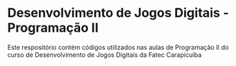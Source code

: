 # Desenvolvimento de Jogos Digitais - Programação II

Este respositório contém códigos utilizados nas aulas de Programação II do curso de Desenvolvimento de Jogos Digitais da Fatec Carapicuiba
